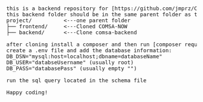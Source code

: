 <pre>
this is a backend repository for [https://github.com/jmprz/COMSA-NOW]
this backend folder should be in the same parent folder as the COMSA-NOW frontend folder:
project/          <---one parent folder
├── frontend/     <---Cloned COMSA-NOW 
├── backend/      <---Clone comsa-backend

after cloning install a composer and then run [composer require vlucas/phpdotenv], [composer require phrity/websocket], [composer require cboden/ratchet] in the terminal inside the /comsa-backend directory
create a .env file and add the database information:
DB_DSN="mysql:host=localhost;dbname=databaseName"
DB_USER="databseUsername" (usually root)
DB_PASS="databasePass" (usually empty "")

run the sql query located in the schema file

Happy coding!
</pre>
